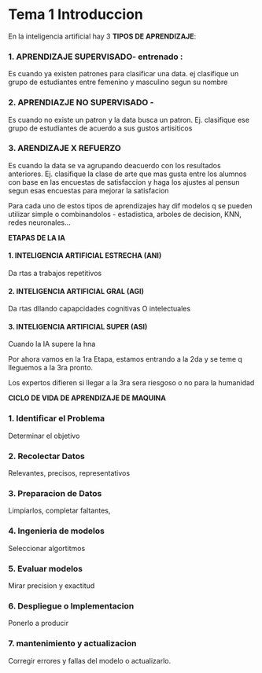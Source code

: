 # Tema 1 Introduccion
En la inteligencia artificial hay 3 **TIPOS DE APRENDIZAJE**: 

### 1. APRENDIZAJE SUPERVISADO- entrenado :  
Es cuando ya existen patrones para clasificar una data. ej clasifique un grupo de estudiantes entre femenino y masculino segun su nombre
### 2. APRENDIAZJE NO SUPERVISADO - 
 Es cuando no existe un patron y la data busca un patron. Ej. clasifique ese grupo de estudiantes de acuerdo a sus gustos artisiticos
 ### 3. ARENDIZAJE X REFUERZO 
Es cuando la data se va agrupando deacuerdo con los resultados anteriores. Ej. clasifique la clase de arte que mas gusta entre los alumnos con base en las encuestas de satisfaccion y haga los ajustes al pensun segun esas encuestas para mejorar la satisfacion

Para cada uno de estos tipos de aprendizajes hay dif modelos q se pueden utilizar simple o combinandolos - estadistica, arboles de decision, KNN, redes neuronales...

**ETAPAS DE LA IA**

#### 1. INTELIGENCIA ARTIFICIAL ESTRECHA (ANI)
Da rtas a trabajos repetitivos
#### 2. INTELIGENCIA ARTIFICIAL GRAL (AGI)
Da rtas dllando capapcidades cognitivas O intelectuales
#### 3. INTELIGENCIA ARTIFICIAL SUPER (ASI)
Cuando la IA supere la hna

Por ahora vamos en la 1ra Etapa, estamos entrando a la 2da y se teme q lleguemos a la 3ra pronto.

Los expertos difieren si llegar a la 3ra sera riesgoso o no para la humanidad

**CICLO DE VIDA DE APRENDIZAJE DE MAQUINA**

### 1. Identificar el Problema 
Determinar el objetivo
### 2. Recolectar Datos
Relevantes, precisos, representativos
### 3. Preparacion de Datos
Limpiarlos, completar faltantes, 
### 4. Ingenieria de modelos
Seleccionar algortitmos
### 5. Evaluar modelos
Mirar precision y exactitud
### 6. Despliegue o Implementacion
Ponerlo a producir
### 7. mantenimiento y actualizacion
Corregir errores y fallas del modelo o actualizarlo.